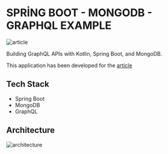 # SPRİNG BOOT - MONGODB - GRAPHQL EXAMPLE
![article](https://cdn-images-1.medium.com/max/640/1*e2JBRgpmWQHki2gqFW-Tbw.png)
<p> Building GraphQL APIs with Kotlin, Spring Boot, and MongoDB.  </p>

This application has been developed for the [article](https://medium.com/p/70596b1fbfd4/edit)

## Tech Stack

- Spring Boot
- MongoDB
- GraphQL

## Architecture

![architecture](https://cdn-images-1.medium.com/max/640/1*UlwyknivLXuybwKQJjysFA.png)
